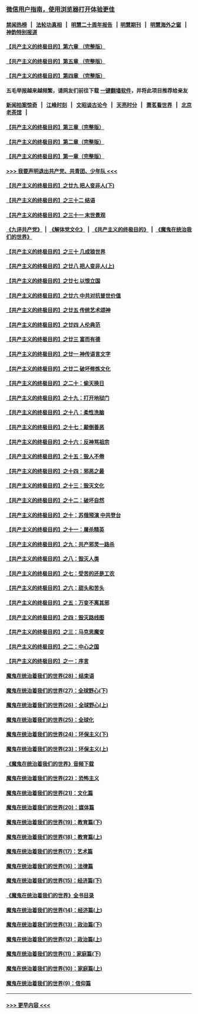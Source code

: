 ### [微信用户指南，使用浏览器打开体验更佳](https://github.com/gfw-breaker/banned-news1/blob/master/indexes/wechat-guide.md?t=0)
#### [禁闻热榜](热点新闻.md?t=0)  &nbsp;&nbsp;|&nbsp;&nbsp; [法轮功真相](https://github.com/gfw-breaker/truth/blob/master/README.md?t=0) &nbsp;&nbsp;|&nbsp;&nbsp; [明慧二十周年报告](https://github.com/gfw-breaker/mh-reports/blob/master/README.md?t=0) &nbsp;&nbsp;|&nbsp;&nbsp;[明慧期刊](https://github.com/gfw-breaker/mh-qikan) &nbsp;&nbsp;|&nbsp;&nbsp; [明慧海外之窗](https://github.com/gfw-breaker/mh-news/blob/master/README.md?t=0) &nbsp;&nbsp;|&nbsp;&nbsp; [神韵特别报道](https://github.com/gfw-breaker/mh-news/blob/master/shenyun.md?t=0)
#### [【共产主义的终极目的】第六章 （完整版）](../pages/nsc422/n11428913.md?t=02031502) 
#### [【共产主义的终极目的】第五章 （完整版）](../pages/nsc422/n11428912.md?t=02031502) 
#### [【共产主义的终极目的】第四章 （完整版）](../pages/nsc422/n11428907.md?t=02031502) 
#### 五毛举报越来越频繁，请网友们前往下载 [一键翻墙软件](https://github.com/gfw-breaker/ssr-accounts)，并将此项目推荐给亲友
#### [新闻拍案惊奇](https://github.com/gfw-breaker/banned-news1/blob/master/pages/link4.md) &nbsp;&nbsp;|&nbsp;&nbsp; [江峰时刻](https://github.com/gfw-breaker/banned-news1/blob/master/pages/link4.md) &nbsp;&nbsp;|&nbsp;&nbsp; [文昭谈古论今](https://github.com/gfw-breaker/banned-news1/blob/master/pages/link4.md) &nbsp;&nbsp;|&nbsp;&nbsp; [天亮时分](https://github.com/gfw-breaker/banned-news1/blob/master/pages/link4.md) &nbsp;&nbsp;|&nbsp;&nbsp; [萧茗看世界](https://github.com/gfw-breaker/banned-news1/blob/master/pages/link4.md) &nbsp;&nbsp;|&nbsp;&nbsp; [北京老茶馆](https://github.com/gfw-breaker/banned-news1/blob/master/pages/link4.md) &nbsp;&nbsp;|&nbsp;&nbsp; 
#### [【共产主义的终极目的】第三章（完整版）](../pages/nsc422/n11428848.md?t=02031502) 
#### [【共产主义的终极目的】第二章（完整版）](../pages/nsc422/n11428831.md?t=02031502) 
#### [【共产主义的终极目的】第一章（完整版）](../pages/nsc422/n11417651.md?t=02031502) 
#### [>>> 我要声明退出共产党、共青团、少年队 <<<](https://github.com/begood0513/goodnews/blob/master/quit/letter.md) 
#### [【共产主义的终极目的】之廿九 把人变非人(下)](../pages/nsc422/n11344140.md?t=02031502) 
#### [【共产主义的终极目的】之三十二 结语](../pages/nsc422/n11360535.md?t=02031502) 
#### [【共产主义的终极目的】之三十一 末世景观](../pages/nsc422/n11351129.md?t=02031502) 
#### [《九评共产党》](https://github.com/begood0513/9ping.md/blob/master/README.md) &nbsp;|&nbsp; [《解体党文化》](../../../../jtdwh.md/blob/master/README.md)  &nbsp;|&nbsp; [《共产主义的终极目的》](../../../../gczydzjmd.md/blob/master/README.md) &nbsp;|&nbsp; [《魔鬼在统治我们的世界》](../../../../mgztzwmdsj.md/blob/master/README.md) 
#### [【共产主义的终极目的】之三十 几成狼世界](../pages/nsc422/n11348280.md?t=02031502) 
#### [【共产主义的终极目的】之廿八 把人变非人(上)](../pages/nsc422/n11340492.md?t=02031502) 
#### [【共产主义的终极目的】之廿七 以恨立国](../pages/nsc422/n11336944.md?t=02031502) 
#### [【共产主义的终极目的】之廿六 中共对抗普世价值](../pages/nsc422/n11324785.md?t=02031502) 
#### [【共产主义的终极目的】之廿五 传统艺术颂神](../pages/nsc422/n11296396.md?t=02031502) 
#### [【共产主义的终极目的】之廿四 人伦典范](../pages/nsc422/n11296397.md?t=02031502) 
#### [【共产主义的终极目的】之廿三 富而有德](../pages/nsc422/n11283598.md?t=02031502) 
#### [【共产主义的终极目的】之廿一 神传语言文字](../pages/nsc422/n11263265.md?t=02031502) 
#### [【共产主义的终极目的】之廿二 破坏修炼文化](../pages/nsc422/n11245728.md?t=02031502) 
#### [【共产主义的终极目的】之二十：偷天换日](../pages/nsc422/n11238846.md?t=02031502) 
#### [【共产主义的终极目的】之十九：打开地狱门](../pages/nsc422/n11206376.md?t=02031502) 
#### [【共产主义的终极目的】之十八：柔性洗脑](../pages/nsc422/n11199994.md?t=02031502) 
#### [【共产主义的终极目的】之十七：颠倒善恶](../pages/nsc422/n11179782.md?t=02031502) 
#### [【共产主义的终极目的】之十六：反神骂祖宗](../pages/nsc422/n11166798.md?t=02031502) 
#### [【共产主义的终极目的】之十五：毁人不倦](../pages/nsc422/n11166792.md?t=02031502) 
#### [【共产主义的终极目的】之十四：邪恶之最](../pages/nsc422/n11150249.md?t=02031502) 
#### [【共产主义的终极目的】之十三：毁灭文化](../pages/nsc422/n11135227.md?t=02031502) 
#### [【共产主义的终极目的】之十二：破坏自然](../pages/nsc422/n11135214.md?t=02031502) 
#### [【共产主义的终极目的】之十：苏俄预演 中共登台](../pages/nsc422/n11118424.md?t=02031502) 
#### [【共产主义的终极目的】之十一：屠杀精英](../pages/nsc422/n11118442.md?t=02031502) 
#### [【共产主义的终极目的】之九：共产邪灵一路杀](../pages/nsc422/n11114139.md?t=02031502) 
#### [【共产主义的终极目的】之八：毁灭人类](../pages/nsc422/n11108503.md?t=02031502) 
#### [【共产主义的终极目的】之七：受苦的还是工农](../pages/nsc422/n11101809.md?t=02031502) 
#### [【共产主义的终极目的】之六：甜头和苦头](../pages/nsc422/n11096971.md?t=02031502) 
#### [【共产主义的终极目的】之五：万变不离其邪](../pages/nsc422/n11091285.md?t=02031502) 
#### [【共产主义的终极目的】之四：毁灭路线图](../pages/nsc422/n11086284.md?t=02031502) 
#### [【共产主义的终极目的】之三：马克思魔变](../pages/nsc422/n11061941.md?t=02031502) 
#### [【共产主义的终极目的】之二：中心之国](../pages/nsc422/n11047728.md?t=02031502) 
#### [【共产主义的终极目的】之一：序言](../pages/nsc422/n11086077.md?t=02031502) 
#### [魔鬼在统治着我们的世界(28)：结束语](../pages/nsc422/n10936246.md?t=02031502) 
#### [魔鬼在统治着我们的世界(27)：全球野心(下)](../pages/nsc422/n10928319.md?t=02031502) 
#### [魔鬼在统治着我们的世界(26)：全球野心(上)](../pages/nsc422/n10900318.md?t=02031502) 
#### [魔鬼在统治着我们的世界(25)：全球化](../pages/nsc422/n10788205.md?t=02031502) 
#### [魔鬼在统治着我们的世界(24)：环保主义(下)](../pages/nsc422/n10695307.md?t=02031502) 
#### [魔鬼在统治着我们的世界(23)：环保主义(上)](../pages/nsc422/n10688613.md?t=02031502) 
#### [《魔鬼在统治着我们的世界》音频下载](../pages/nsc422/n10635553.md?t=02031502) 
#### [魔鬼在统治着我们的世界(22)：恐怖主义](../pages/nsc422/n10614727.md?t=02031502) 
#### [魔鬼在统治着我们的世界(21)：文化篇](../pages/nsc422/n10597706.md?t=02031502) 
#### [魔鬼在统治着我们的世界(20)：媒体篇](../pages/nsc422/n10586579.md?t=02031502) 
#### [魔鬼在统治着我们的世界(19)：教育篇(下)](../pages/nsc422/n10564808.md?t=02031502) 
#### [魔鬼在统治着我们的世界(18)：教育篇(上)](../pages/nsc422/n10526970.md?t=02031502) 
#### [魔鬼在统治着我们的世界(17)：艺术篇](../pages/nsc422/n10499093.md?t=02031502) 
#### [魔鬼在统治着我们的世界(16)：法律篇](../pages/nsc422/n10485969.md?t=02031502) 
#### [魔鬼在统治着我们的世界(15)：经济篇(下)](../pages/nsc422/n10469975.md?t=02031502) 
#### [《魔鬼在统治着我们的世界》全书目录](../pages/nsc422/n10464261.md?t=02031502) 
#### [魔鬼在统治着我们的世界(14)：经济篇(上)](../pages/nsc422/n10457370.md?t=02031502) 
#### [魔鬼在统治着我们的世界(13)：政治篇(下)](../pages/nsc422/n10448270.md?t=02031502) 
#### [魔鬼在统治着我们的世界(12)：政治篇(上)](../pages/nsc422/n10444576.md?t=02031502) 
#### [魔鬼在统治着我们的世界(11)：家庭篇(下)](../pages/nsc422/n10440961.md?t=02031502) 
#### [魔鬼在统治着我们的世界(10)：家庭篇(上)](../pages/nsc422/n10435448.md?t=02031502) 
#### [魔鬼在统治着我们的世界(9)：信仰篇](../pages/nsc422/n10432159.md?t=02031502) 

----
#### [ >>> 更早内容 <<< ](../indexes/nsc422-earlier.md)

